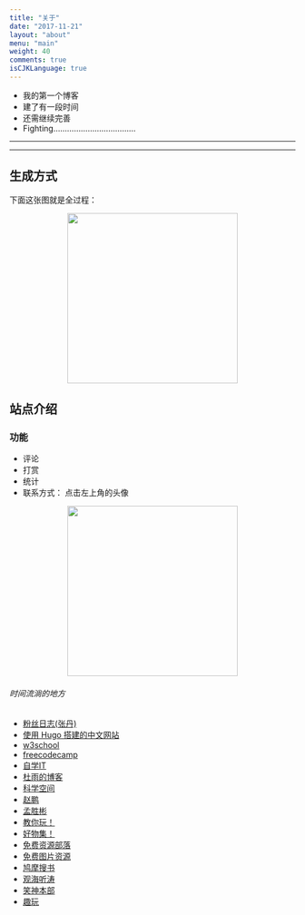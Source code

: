 ```yaml
---
title: "关于"
date: "2017-11-21"
layout: "about"
menu: "main"
weight: 40
comments: true
isCJKLanguage: true
---
```



* 我的第一个博客
* 建了有一段时间
* 还需继续完善
* Fighting………………………………

*** 
*** 



## 生成方式

下面这张图就是全过程：



<div align=center><img width="300" height="300" src="https://s1.ax1x.com/2017/12/26/xSNKx.png"/></div>



## 站点介绍

### 功能

* 评论
* 打赏
* 统计
* 联系方式：
  点击左上角的头像

<div align=center><img width="300" height="300" src="https://s1.ax1x.com/2017/12/26/xSaqK.png"/></div>




###### 时间流淌的地方




* [粉丝日志(张丹)](http://blog.fens.me/)
* [使用 Hugo 搭建的中文网站 ](https://discourse.gohugo.io/t/hugo-hugo-powered-chinese-websites/2269)
* [w3school](http://www.w3school.com.cn/)
* [freecodecamp](https://www.freecodecamp.org/challenges/fill-in-the-blank-with-placeholder-text)
* [自学IT](http://www.zixue.it/forum.php)
* [杜雨的博客](http://raindu.com/)
* [科学空间](http://kexue.fm/)
* [赵鹏](http://www.pzhao.org/zh/)
* [孟胜彬](http://www.shengbin.me/)
* [教你玩！](http://www.instructables.com/)
* [好物集！](https://openassistive.org/)
* [免费资源部落](https://www.freehao123.com/)
* [免费图片资源](https://source.unsplash.com/)
* [鸠摩搜书](https://www.jiumodiary.com/)
* [观海听涛](https://bitsflow.org/)
* [笑神本部](https://owarai.netlify.com/)
* [趣玩](http://www.kennethcachia.com/shape-shifter/)
    




<script type="text/javascript" src="http://www.douban.com/service/badge/171841868/?selection=latest&amp;picsize=small&amp;show=collection&amp;n=8&amp;columns=2"></script>
